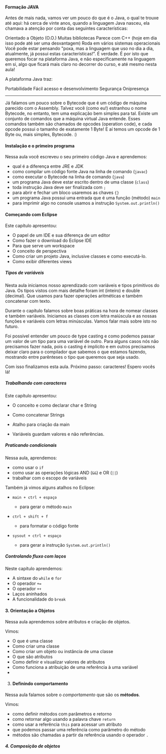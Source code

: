 #### Formação JAVA

Antes de mais nada, vamos ver um pouco do que é o Java, o qual te trouxe até aqui: há cerca de vinte anos, quando a linguagem Java nasceu, ela chamava a atenção por conta das seguintes características:

Orientado a Objeto (O.O.)
Muitas bibliotecas
Parece com C++ (hoje em dia isso pode até ser uma desvantagem)
Roda em vários sistemas operacionais
Você pode estar pensando "poxa, mas a linguagem que uso no dia a dia, atualmente, já possui estas características!". É verdade. É por isto que queremos focar na plataforma Java, e não especificamente na linguagem em si, algo que ficará mais claro no decorrer do curso, e até mesmo nesta aula!

A plataforma Java traz:

Portabilidade
Fácil acesso e desenvolvimento
Segurança
Onipresença

-------

Já falamos um pouco sobre o Bytecode que é um código de máquina parecido com o Assembly. Talvez você (como eu!) estranhou o nome Bytecode, no entanto, tem uma explicação bem simples para tal. Existe um conjunto de comandos que a máquina virtual Java entende. Esses comandos também são chamados de opcodes (operation code), e cada opcode possui o tamanho de exatamente 1 Byte! E aí temos um opcode de 1 Byte ou, mais simples, Bytecode. :)



#### Instalação e o primeiro programa

Nessa aula você escreveu o seu primeiro código Java e aprendemos:

- qual é a diferença entre JRE e JDK
- como compilar um código fonte Java na linha de comando (`javac`)
- como executar o Bytecode na linha de comando (`java`)
- um programa Java deve estar escrito dentro de uma classe (`class`)
- toda instrução Java deve ser finalizada com `;`
- para abrir e fechar um bloco usaremos as chaves `{}`
- um programa Java possui uma entrada que é uma função (método) `main`
- para imprimir algo no console usamos a instrução `System.out.println()`



#### Começando com Eclipse

Este capítulo apresentou:

- O papel de um IDE e sua diferença de um editor
- Como fazer o download do Eclipse IDE
- Para que serve um workspace
- O conceito de perspectiva
- Como criar um projeto Java, inclusive classes e como executá-lo.
- Como exibir diferentes views

##### Tipos de variáveis



Nesta aula iniciamos nosso aprendizado com variáveis e tipos primitivos do Java. Os tipos vistos com mais detalhe foram int (inteiro) e double (decimal). Que usamos para fazer operações aritméticas e também concatenar com texto.

Durante o capítulo falamos sobre boas práticas na hora de nomear classes e também variáveis. Iniciamos as classes com letra maiúscula e as nossas funções e variáveis com letras minúsculas. Vamos falar mais sobre isto no futuro.

Foi possível entender um pouco de type casting e como podemos passar um valor de um tipo para uma variável de outro. Para alguns casos nós não precisamos fazer nada, pois o casting é implícito e em outros precisamos deixar claro para o compilador que sabemos o que estamos fazendo, mostrando entre parênteses o tipo que queremos que seja usado.

Com isso finalizamos esta aula. Próximo passo: caracteres! Espero vocês lá!



##### Trabalhando com caracteres

Este capítulo apresentou:

- O conceito e como declarar char e String

- Como concatenar Strings

- Atalho para criação da main

- Variáveis guardam valores e não referências.

  

##### Praticando condicionais

Nessa aula, aprendemos:

- como usar o `if`
- como usar as operações lógicas AND (`&&`) e OR (`||`)
- trabalhar com o escopo de variáveis

Também já vimos alguns atalhos no Eclipse:

- ```
  main + ctrl + espaço
  ```

  - para gerar o método `main`

- ```
  ctrl + shift + f
  ```

  - para formatar o código fonte

- ```
  sysout + ctrl + espaço
  ```

  - para gerar a instrução `System.out.println()`



##### Controlando fluxo com laços

Neste capítulo aprendemos:

- A sintaxe do `while` e `for`
- O operador `+=`
- O operador `++`
- Laços aninhados
- A funcionalidade do `break`



#### 3. Orientação a Objetos

Nessa aula aprendemos sobre atributos e criação de objetos.

Vimos:

- O que é uma classe
- Como criar uma classe
- Como criar um objeto ou instância de uma classe
- O que são atributos
- Como definir e visualizar valores de atributos
- Como funciona a atribuição de uma referência à uma variável
- 

3. #### Definindo comportamento

Nessa aula falamos sobre o *comportamento* que são os **métodos**.

Vimos:

- como definir métodos com parâmetros e retorno
- como retornar algo usando a palavra chave `return`
- como usar a referência `this` para acessar um atributo
- que podemos passar uma referência como parâmetro do método
- métodos são chamadas a partir da referência usando o operador `.`



##### 4. Composição de objetos

